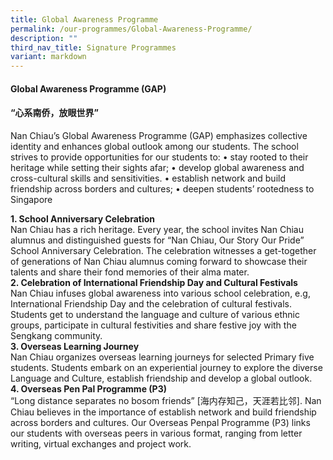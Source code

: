 ```yaml
---
title: Global Awareness Programme
permalink: /our-programmes/Global-Awareness-Programme/
description: ""
third_nav_title: Signature Programmes
variant: markdown
---
```

#### <b>Global Awareness Programme (GAP) </b>
#### <b>“心系南侨，放眼世界”</b><br>

Nan Chiau’s Global Awareness Programme (GAP) emphasizes collective identity and enhances global outlook among our students. The school strives to provide opportunities for our students to: 
•	stay rooted to their heritage while setting their sights afar;
•	develop global awareness and cross-cultural skills and sensitivities. 
•	establish network and build friendship across borders and cultures;
•	deepen students’ rootedness to Singapore

<b>1.	School Anniversary Celebration</b><br>
Nan Chiau has a rich heritage. Every year, the school invites Nan Chiau alumnus and distinguished guests for “Nan Chiau, Our Story Our Pride” School Anniversary Celebration. The celebration witnesses a get-together of generations of Nan Chiau alumnus coming forward to showcase their talents and share their fond memories of their alma mater.<br>
<b>2.	Celebration of International Friendship Day and Cultural Festivals</b><br>
Nan Chiau infuses global awareness into various school celebration, e.g, International Friendship Day and the celebration of cultural festivals. Students get to understand the language and culture of various ethnic groups, participate in cultural festivities and share festive joy with the Sengkang community.<br>
<b>3.	Overseas Learning Journey</b><br>
Nan Chiau organizes overseas learning journeys for selected Primary five students. Students embark on an experiential journey to explore the diverse Language and Culture, establish friendship and develop a global outlook.<br>
<b>4.	Overseas Pen Pal Programme (P3)</b><br>
“Long distance separates no bosom friends” [海内存知己，天涯若比邻]. Nan Chiau believes in the importance of establish network and build friendship across borders and cultures. Our Overseas Penpal Programme (P3) links our students with overseas peers in various format, ranging from letter writing, virtual exchanges and project work.